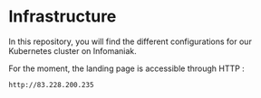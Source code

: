 # Infrastructure

In this repository, you will find the different configurations for our Kubernetes cluster on Infomaniak.


For the moment, the landing page is accessible through HTTP :
```
http://83.228.200.235
```